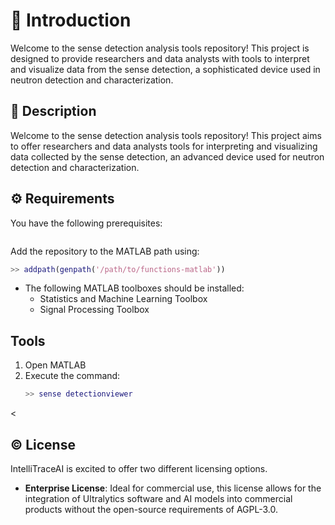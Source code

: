 


# 🌟 Introduction

Welcome to the sense detection analysis tools repository! This project is designed to provide researchers and data analysts with tools to interpret and visualize data from the sense detection, a sophisticated device used in neutron detection and characterization.


## 📜 Description

Welcome to the sense detection analysis tools repository! This project aims to offer researchers and data analysts tools for interpreting and visualizing data collected by the sense detection, an advanced device used for neutron detection and characterization.

## ⚙️ Requirements

You have the following prerequisites:

  ```bash
  
  ```
  Add the repository to the MATLAB path using:
  ```matlab
  >> addpath(genpath('/path/to/functions-matlab'))
  ```
- The following MATLAB toolboxes should be installed:
  - Statistics and Machine Learning Toolbox
  - Signal Processing Toolbox



## Tools



1. Open MATLAB
2. Execute the command:
   ```matlab
   >> sense detectionviewer
   ```







<

## ©️ License

IntelliTraceAI is excited to offer two different licensing options.


- **Enterprise License**: Ideal for commercial use, this license allows for the integration of Ultralytics software and AI models into commercial products without the open-source requirements of AGPL-3.0. 



